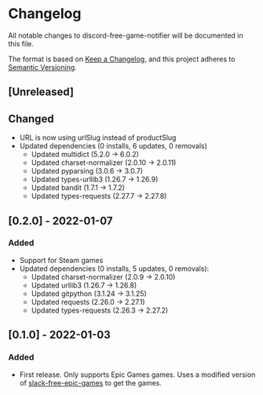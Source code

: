 # Changelog

All notable changes to discord-free-game-notifier will be documented in this file.

The format is based on [Keep a Changelog](https://keepachangelog.com/en/1.0.0/),
and this project adheres to [Semantic Versioning](https://semver.org/spec/v2.0.0.html).

## [Unreleased]

## Changed

- URL is now using urlSlug instead of productSlug
- Updated dependencies (0 installs, 6 updates, 0 removals)
  - Updated multidict (5.2.0 -> 6.0.2)
  - Updated charset-normalizer (2.0.10 -> 2.0.11)
  - Updated pyparsing (3.0.6 -> 3.0.7)
  - Updated types-urllib3 (1.26.7 -> 1.26.9)
  - Updated bandit (1.7.1 -> 1.7.2)
  - Updated types-requests (2.27.7 -> 2.27.8)

## [0.2.0] - 2022-01-07

### Added

- Support for Steam games
- Updated dependencies (0 installs, 5 updates, 0 removals):
  - Updated charset-normalizer (2.0.9 -> 2.0.10)
  - Updated urllib3 (1.26.7 -> 1.26.8)
  - Updated gitpython (3.1.24 -> 3.1.25)
  - Updated requests (2.26.0 -> 2.27.1)
  - Updated types-requests (2.26.3 -> 2.27.2)

## [0.1.0] - 2022-01-03

### Added

- First release. Only supports Epic Games games.
  Uses a modified version of [slack-free-epic-games](https://github.com/andrewguest/slack-free-epic-games) to get the games.
